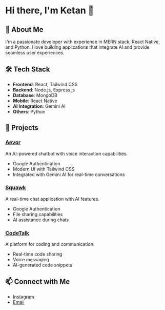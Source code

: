 # Hi there, I'm Ketan 👋

## 🚀 About Me
I'm a passionate developer with experience in MERN stack, React Native, and Python. I love building applications that integrate AI and provide seamless user experiences.

## 🛠️ Tech Stack
- **Frontend**: React, Tailwind CSS
- **Backend**: Node.js, Express.js
- **Database**: MongoDB
- **Mobile**: React Native
- **AI Integration**: Gemini AI
- **Others**: Python

## 💼 Projects
### [Aevor](#)
An AI-powered chatbot with voice interaction capabilities.
- Google Authentication
- Modern UI with Tailwind CSS
- Integrated with Gemini AI for real-time conversations

### [Squawk](#)
A real-time chat application with AI features.
- Google Authentication
- File sharing capabilities
- AI assistance during chats

### [CodeTalk](#)
A platform for coding and communication.
- Real-time code sharing
- Voice messaging
- AI-generated code snippets

## 📫 Connect with Me
- [Instagram](https://instagram.com/ketann.js)
- [Email](mailto:your-email@example.com)

